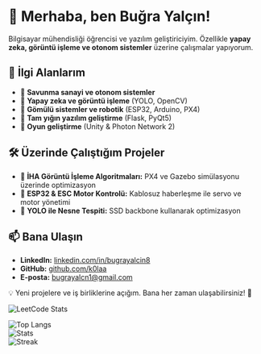 # 👋 Merhaba, ben Buğra Yalçın!  

Bilgisayar mühendisliği öğrencisi ve yazılım geliştiriciyim. Özellikle **yapay zeka, görüntü işleme ve otonom sistemler** üzerine çalışmalar yapıyorum.  

## 🚀 İlgi Alanlarım  
- 🔹 **Savunma sanayi ve otonom sistemler**  
- 🔹 **Yapay zeka ve görüntü işleme** (YOLO, OpenCV)  
- 🔹 **Gömülü sistemler ve robotik** (ESP32, Arduino, PX4)  
- 🔹 **Tam yığın yazılım geliştirme** (Flask, PyQt5)  
- 🔹 **Oyun geliştirme** (Unity & Photon Network 2)  

## 🛠️ Üzerinde Çalıştığım Projeler  
- 📌 **İHA Görüntü İşleme Algoritmaları:** PX4 ve Gazebo simülasyonu üzerinde optimizasyon  
- 📌 **ESP32 & ESC Motor Kontrolü:** Kablosuz haberleşme ile servo ve motor yönetimi  
- 📌 **YOLO ile Nesne Tespiti:** SSD backbone kullanarak optimizasyon  

## 📫 Bana Ulaşın  
- **LinkedIn:** [linkedin.com/in/bugrayalcin8](https://www.linkedin.com/in/bugrayalcin8)  
- **GitHub:** [github.com/k0laa](https://github.com/k0laa)  
- **E-posta:** bugrayalcn1@gmail.com  

💡 Yeni projelere ve iş birliklerine açığım. Bana her zaman ulaşabilirsiniz! 🚀  

<!--
**k0laa/k0laa** is a ✨ _special_ ✨ repository because its `README.md` (this file) appears on your GitHub profile.

Here are some ideas to get you started:

- 🔭 I’m currently working on ...
- 🌱 I’m currently learning ...
- 👯 I’m looking to collaborate on ...
- 🤔 I’m looking for help with ...
- 💬 Ask me about ...
- 📫 How to reach me: ...
- 😄 Pronouns: ...
- ⚡ Fun fact: ...
-->


![LeetCode Stats](https://leetcard.jacoblin.cool/kolaa_?theme=dark&font=Gluten)



<p align="left">
  <img src="https://github-readme-stats.vercel.app/api/top-langs?username=k0laa&show_icons=true&theme=highcontrast&title_color=f12eff&text_color=ededed&locale=en&layout=compact" alt="Top Langs" />
  <br />
  <img src="https://github-readme-stats.vercel.app/api?username=k0laa&show_icons=true&theme=highcontrast&title_color=f12eff&text_color=ededed&locale=en" alt="Stats" />
  <br />
  <img src="https://github-readme-streak-stats.herokuapp.com/?user=k0laa&theme=dark" alt="Streak" />
</p>
